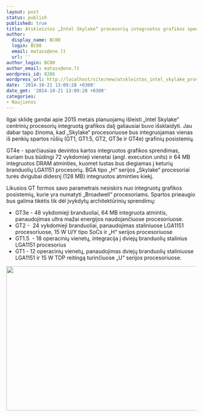 ```yaml
---
layout: post
status: publish
published: true
title: Atskleistos „Intel Skylake“ procesorių integruotos grafikos specifikacijos
author:
  display_name: BC00
  login: BC00
  email: matasx@one.lt
  url: ''
author_login: BC00
author_email: matasx@one.lt
wordpress_id: 8286
wordpress_url: http://localhost/site/new/atskleistos_intel_skylake_procesoriu_integruotos_grafikos_specifikacijos/
date: '2014-10-21 13:09:28 +0300'
date_gmt: '2014-10-21 13:09:28 +0300'
categories:
- Naujienos
---
```

<p>
	Ilgai sklidę gandai apie 2015 metais planuojamų i&scaron;leisti &bdquo;Intel Skylake&ldquo; centrinių procesorių integruotą grafikos dalį galiausiai buvo i&scaron;sklaidyti. Jau dabar tapo žinoma, kad &bdquo;Skylake&ldquo; procesoriuose bus integruojamas vienas i&scaron; penkių spartos rū&scaron;ių (GT1, GT1.5, GT2, GT3e ir GT4e) grafinių posistemių.</p>
<p>
	GT4e - sparčiausias devintos kartos integruotos grafikos sprendimas, kuriam bus būdingi 72 vykdomieji vienetai (angl. execution units) ir 64 MB integruotos DRAM atminties, kuomet lustas bus diegiamas į keturių branduolių LGA1151 procesorių. BGA tipo &bdquo;H&ldquo; serijos &bdquo;Skylake&ldquo; procesoriai turės dvigubai didesnį (128 MB) integruotos atminties kiekį.</p>
<p>
	Likusios GT formos savo parametrais nesiskirs nuo integruotų grafikos posistemių, kurie yra numatyti &bdquo;Broadwell&ldquo; procesoriams. Spartos prieaugio bus galima tikėtis tik dėl įvykdytų architektūrinių sprendimų:</p>
<ul>
<li>
		GT3e - 48 vykdomieji branduoliai, 64 MB integruota atmintis, panaudojimas ultra mažai energijos naudojančiuose procesoriuose.</li>
<li>
		GT2 -&nbsp; 24 vykdomieji branduoliai, panaudojimas staliniuose LGA1151 procesoriuose, 15 W U/Y tipo SoCs ir &bdquo;H&ldquo; serijos procesoriuose</li>
<li>
		GT1.5&nbsp; - 18 operacinių vienetų, integracija į dviejų branduolių stalinius LGA1151 procesorius</li>
<li>
		GT1 - 12 operacinių vienetų, panaudojimas dviejų branduolių staliniuose LGA1151 ir 15 W TDP reitingą turinčiuose &bdquo;U&ldquo; serijos procesoriuose.</li>
</ul>
<p style="text-align: center;">
	<img alt="" src="http://technews.lt/userfiles/inteligpperf.jpg" style="width: 520px; height: 381px;" /></p>
